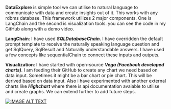 **DataExplore** is simple tool we can utilise to natural language to communicate with data and create insights out of it. This works with any rdbms database. 
This framework utilizes 2 major components. One is LangChain and the second is visualization tools. you can see the code in my GitHub along with a demo video.

**LangChain**: I have used _**SQLDatabaseChain**_. I have overridden the default prompt template to receive the naturally speaking language question and get SqlQuery, SqlResult and Naturally understandable answers. I have used a few concepts like sequentialChain to connect these inputs and outputs.

**Visualization**: I have started with open-source _**Vega (Facebook developed charts)**_. I am feeding their GitHub to create any chart we need based on data input. Sometimes it might be a bar chart or pie chart. This will be derived based on data input. Also i have experimented with another external charts like _**Highchart**_ where there is api documentation avaiable to utilise and create graphs. We can extend further to add future steps. 

[![IMAGE ALT TEXT](http://img.youtube.com/vi/l5KkqJPqM7I/0.jpg)](https://youtu.be/l5KkqJPqM7I "DataExplore Demo")
